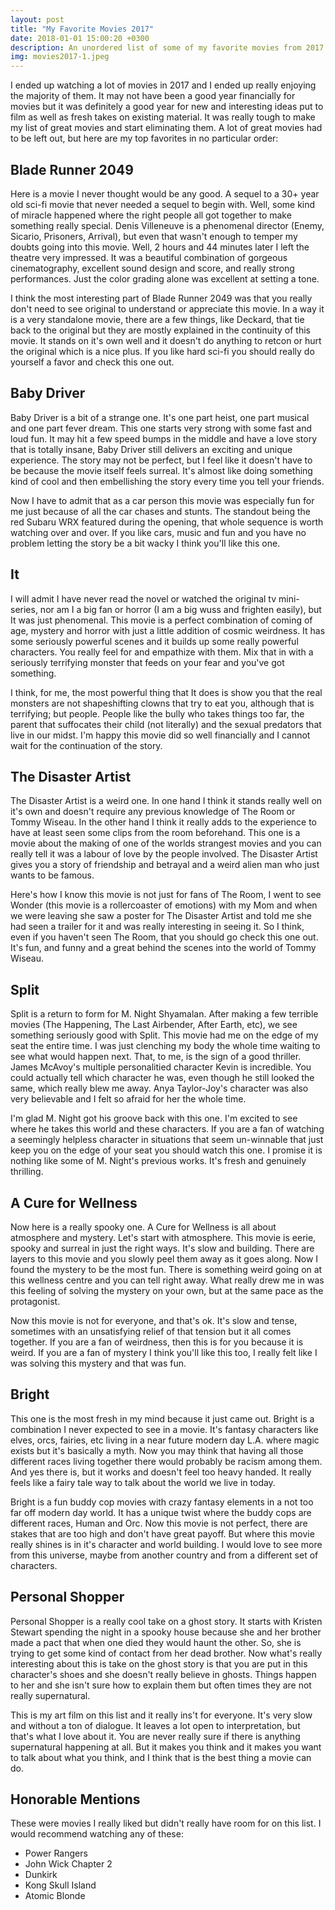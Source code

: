 ```yaml
---
layout: post
title: "My Favorite Movies 2017"
date: 2018-01-01 15:00:20 +0300
description: An unordered list of some of my favorite movies from 2017.
img: movies2017-1.jpeg
---
```

I ended up watching a lot of movies in 2017 and I ended up really enjoying the majority of them. It may not have been a good year financially for movies but it was definitely a good year
for new and interesting ideas put to film as well as fresh takes on existing material.
It was really tough to make my list of great movies and start eliminating them. A lot of
great movies had to be left out, but here are my top favorites in no particular order:


## Blade Runner 2049

Here is a movie I never thought would be any good. A sequel to a 30+ year old sci-fi movie
that never needed a sequel to begin with. Well, some kind of miracle happened where the right people all got together to make something really special. Denis Villeneuve is a phenomenal director (Enemy, Sicario, Prisoners, Arrival), but even that wasn't enough to temper my doubts going into this movie. Well, 2 hours and 44 minutes later I left the theatre very impressed. It was a beautiful combination of gorgeous cinematography, excellent sound design and score, and really strong performances. Just the color grading alone was excellent at setting a tone.

I think the most interesting part of Blade Runner 2049 was that you really don't need to see original to understand or appreciate this movie. In a way it is a very standalone movie, there are a few things, like Deckard, that tie back to the original but they are mostly explained in the continuity of this movie. It stands on it's own well and it doesn't do anything to retcon or hurt the original which is a nice plus. If you like hard sci-fi you should really do yourself a favor and check this one out.



## Baby Driver

Baby Driver is a bit of a strange one. It's one part heist, one part musical and one part fever dream. This one starts very strong with some fast and loud fun. It may hit a few speed bumps in the middle and have a love story that is totally insane, Baby Driver still delivers an exciting and unique experience. The story may not be perfect, but I feel like it doesn't have to be because the movie itself feels surreal. It's almost like doing something kind of cool and then embellishing the story every time you tell your friends.

Now I have to admit that as a car person this movie was especially fun for me just because of all the car chases and stunts. The standout being the red Subaru WRX featured during the opening, that whole sequence is worth watching over and over. If you like cars, music and fun and you have no problem letting the story be a bit wacky I think you'll like this one.



## It

I will admit I have never read the novel or watched the original tv mini-series, nor am I a big fan or horror (I am a big wuss and frighten easily), but It was just phenomenal. This movie is a perfect combination of coming of age, mystery and horror with just a little addition of cosmic weirdness. It has some seriously powerful scenes and it builds up some really powerful characters. You really feel for and empathize with them. Mix that in with a seriously terrifying monster that feeds on your fear and you've got something.

I think, for me, the most powerful thing that It does is show you that the real monsters are not shapeshifting clowns that try to eat you, although that is terrifying; but people. People like the bully who takes things too far, the parent that suffocates their child (not literally) and the sexual predators that live in our midst. I'm happy this movie did so well financially and I cannot wait for the continuation of the story.



## The Disaster Artist

The Disaster Artist is a weird one. In one hand I think it stands really well on it's own and doesn't require any previous knowledge of The Room or Tommy Wiseau. In the other hand I think it really adds to the experience to have at least seen some clips from the room beforehand. This one is a movie about the making of one of the worlds strangest movies and you can really tell it was a labour of love by the people involved. The Disaster Artist gives you a story of friendship and betrayal and a weird alien man who just wants to be famous.

Here's how I know this movie is not just for fans of The Room, I went to see Wonder (this movie is a rollercoaster of emotions) with my Mom and when we were leaving she saw a poster for The Disaster Artist and told me she had seen a trailer for it and was really interesting in seeing it. So I think, even if you haven't seen The Room, that you should go check this one out. It's fun, and funny and a great behind the scenes into the world of Tommy Wiseau.



## Split

Split is a return to form for M. Night Shyamalan. After making a few terrible movies (The Happening, The Last Airbender, After Earth, etc), we see something seriously good with Split. This movie had me on the edge of my seat the entire time. I was just clenching my body the whole time waiting to see what would happen next. That, to me, is the sign of a good thriller. James McAvoy's multiple personalitied character Kevin is incredible. You could actually tell which character he was, even though he still looked the same, which really blew me away. Anya Taylor-Joy's character was also very believable and I felt so afraid for her the whole time.

I'm glad M. Night got his groove back with this one. I'm excited to see where he takes this world and these characters. If you are a fan of watching a seemingly helpless character in situations that seem un-winnable that just keep you on the edge of your seat you should watch this one. I promise it is nothing like some of M. Night's previous works. It's fresh and genuinely thrilling.



## A Cure for Wellness

Now here is a really spooky one. A Cure for Wellness is all about atmosphere and mystery. Let's start with atmosphere. This movie is eerie, spooky and surreal in just the right ways. It's slow and building. There are layers to this movie and you slowly peel them away as it goes along. Now I found the mystery to be the most fun. There is something weird going on at this wellness centre and you can tell right away. What really drew me in was this feeling of solving the mystery on your own, but at the same pace as the protagonist.

Now this movie is not for everyone, and that's ok. It's slow and tense, sometimes with an unsatisfying relief of that tension but it all comes together. If you are a fan of weirdness, then this is for you because it is weird. If you are a fan of mystery I think you'll like this too, I really felt like I was solving this mystery and that was fun.



## Bright

This one is the most fresh in my mind because it just came out. Bright is a combination I never expected to see in a movie. It's fantasy characters like elves, orcs, fairies, etc living in a near future modern day L.A. where magic exists but it's basically a myth. Now you may think that having all those different races living together there would probably be racism among them. And yes there is, but it works and doesn't feel too heavy handed. It really feels like a fairy tale way to talk about the world we live in today.

Bright is a fun buddy cop movies with crazy fantasy elements in a not too far off modern day world. It has a unique twist where the buddy cops are different races, Human and Orc. Now this movie is not perfect, there are stakes that are too high and don't have great payoff. But where this movie really shines is in it's character and world building. I would love to see more from this universe, maybe from another country and from a different set of characters.



## Personal Shopper

Personal Shopper is a really cool take on a ghost story. It starts with Kristen Stewart spending the night in a spooky house because she and her brother made a pact that when one died they would haunt the other. So, she is trying to get some kind of contact from her dead brother. Now what's really interesting about this is take on the ghost story is that you are put in this character's shoes and she doesn't really believe in ghosts. Things happen to her and she isn't sure how to explain them but often times they are not really supernatural.

This is my art film on this list and it really ins't for everyone. It's very slow and without a ton of dialogue. It leaves a lot open to interpretation, but that's what I love about it. You are never really sure if there is anything supernatural happening at all. But it makes you think and it makes you want to talk about what you think, and I think that is the best thing a movie can do.



## Honorable Mentions

These were movies I really liked but didn't really have room for on this list. I would recommend watching any of these:

- Power Rangers
- John Wick Chapter 2
- Dunkirk
- Kong Skull Island
- Atomic Blonde
